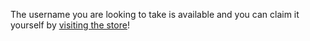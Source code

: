 The username you are looking to take is available and you can claim it yourself by [visiting the store](https://osu.ppy.sh/store/products/32)!
